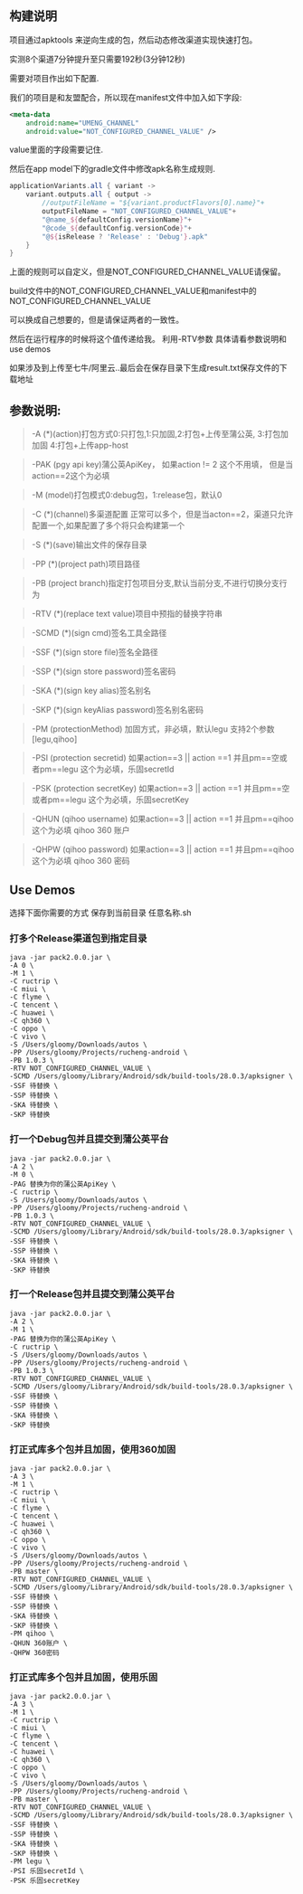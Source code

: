 ## 构建说明
项目通过apktools 来逆向生成的包，然后动态修改渠道实现快速打包。

实测8个渠道7分钟提升至只需要192秒(3分钟12秒)

需要对项目作出如下配置.

我们的项目是和友盟配合，所以现在manifest文件中加入如下字段:

```xml
<meta-data
    android:name="UMENG_CHANNEL"
    android:value="NOT_CONFIGURED_CHANNEL_VALUE" />
```

value里面的字段需要记住.

然后在app model下的gradle文件中修改apk名称生成规则.
```groovy
applicationVariants.all { variant ->
    variant.outputs.all { output ->
        //outputFileName = "${variant.productFlavors[0].name}"+
        outputFileName = "NOT_CONFIGURED_CHANNEL_VALUE"+
        "@name_${defaultConfig.versionName}"+
        "@code_${defaultConfig.versionCode}"+
        "@${isRelease ? 'Release' : 'Debug'}.apk"
    }
}
```

上面的规则可以自定义，但是NOT_CONFIGURED_CHANNEL_VALUE请保留。

build文件中的NOT_CONFIGURED_CHANNEL_VALUE和manifest中的NOT_CONFIGURED_CHANNEL_VALUE

可以换成自己想要的，但是请保证两者的一致性。

然后在运行程序的时候将这个值传递给我。 利用-RTV参数 具体请看参数说明和use demos

如果涉及到上传至七牛/阿里云..最后会在保存目录下生成result.txt保存文件的下载地址

## 参数说明:

> -A (*)(action)打包方式0:只打包,1:只加固,2:打包+上传至蒲公英, 3:打包加加固 4:打包+上传app-host

> -PAK (pgy api key)蒲公英ApiKey， 如果action != 2 这个不用填， 但是当action==2这个为必填

> -M (model)打包模式0:debug包，1:release包，默认0

> -C (*)(channel)多渠道配置 正常可以多个，但是当acton==2，渠道只允许配置一个,如果配置了多个将只会构建第一个

> -S (*)(save)输出文件的保存目录

> -PP (*)(project path)项目路径

> -PB (project branch)指定打包项目分支,默认当前分支,不进行切换分支行为

> -RTV (*)(replace text value)项目中预指的替换字符串

> -SCMD (*)(sign cmd)签名工具全路径

> -SSF (*)(sign store file)签名全路径

> -SSP (*)(sign store password)签名密码

> -SKA (*)(sign key alias)签名别名

> -SKP (*)(sign keyAlias password)签名别名密码

> -PM (protectionMethod) 加固方式，非必填，默认legu 支持2个参数[legu,qihoo]

> -PSI (protection secretid) 如果action==3 || action ==1 并且pm==空或者pm==legu 这个为必填，乐固secretId

> -PSK (protection secretKey) 如果action==3 || action ==1 并且pm==空或者pm==legu 这个为必填，乐固secretKey

> -QHUN (qihoo username) 如果action==3 || action ==1 并且pm==qihoo 这个为必填 qihoo 360 账户

> -QHPW (qihoo password) 如果action==3 || action ==1 并且pm==qihoo 这个为必填 qihoo 360 密码

## Use Demos

选择下面你需要的方式 保存到当前目录 任意名称.sh

### 打多个Release渠道包到指定目录

```shell script
java -jar pack2.0.0.jar \
-A 0 \
-M 1 \
-C ructrip \
-C miui \
-C flyme \
-C tencent \
-C huawei \
-C qh360 \
-C oppo \
-C vivo \
-S /Users/gloomy/Downloads/autos \
-PP /Users/gloomy/Projects/rucheng-android \
-PB 1.0.3 \
-RTV NOT_CONFIGURED_CHANNEL_VALUE \
-SCMD /Users/gloomy/Library/Android/sdk/build-tools/28.0.3/apksigner \
-SSF 待替换 \
-SSP 待替换 \
-SKA 待替换 \
-SKP 待替换
```

### 打一个Debug包并且提交到蒲公英平台
```shell script
java -jar pack2.0.0.jar \
-A 2 \
-M 0 \
-PAG 替换为你的蒲公英ApiKey \
-C ructrip \
-S /Users/gloomy/Downloads/autos \
-PP /Users/gloomy/Projects/rucheng-android \
-PB 1.0.3 \
-RTV NOT_CONFIGURED_CHANNEL_VALUE \
-SCMD /Users/gloomy/Library/Android/sdk/build-tools/28.0.3/apksigner \
-SSF 待替换 \
-SSP 待替换 \
-SKA 待替换 \
-SKP 待替换
```

### 打一个Release包并且提交到蒲公英平台
```shell script
java -jar pack2.0.0.jar \
-A 2 \
-M 1 \
-PAG 替换为你的蒲公英ApiKey \
-C ructrip \
-S /Users/gloomy/Downloads/autos \
-PP /Users/gloomy/Projects/rucheng-android \
-PB 1.0.3 \
-RTV NOT_CONFIGURED_CHANNEL_VALUE \
-SCMD /Users/gloomy/Library/Android/sdk/build-tools/28.0.3/apksigner \
-SSF 待替换 \
-SSP 待替换 \
-SKA 待替换 \
-SKP 待替换
```


### 打正式库多个包并且加固，使用360加固
```shell script
java -jar pack2.0.0.jar \
-A 3 \
-M 1 \
-C ructrip \
-C miui \
-C flyme \
-C tencent \
-C huawei \
-C qh360 \
-C oppo \
-C vivo \
-S /Users/gloomy/Downloads/autos \
-PP /Users/gloomy/Projects/rucheng-android \
-PB master \
-RTV NOT_CONFIGURED_CHANNEL_VALUE \
-SCMD /Users/gloomy/Library/Android/sdk/build-tools/28.0.3/apksigner \
-SSF 待替换 \
-SSP 待替换 \
-SKA 待替换 \
-SKP 待替换 \
-PM qihoo \
-QHUN 360账户 \
-QHPW 360密码
```

### 打正式库多个包并且加固，使用乐固
```shell script
java -jar pack2.0.0.jar \
-A 3 \
-M 1 \
-C ructrip \
-C miui \
-C flyme \
-C tencent \
-C huawei \
-C qh360 \
-C oppo \
-C vivo \
-S /Users/gloomy/Downloads/autos \
-PP /Users/gloomy/Projects/rucheng-android \
-PB master \
-RTV NOT_CONFIGURED_CHANNEL_VALUE \
-SCMD /Users/gloomy/Library/Android/sdk/build-tools/28.0.3/apksigner \
-SSF 待替换 \
-SSP 待替换 \
-SKA 待替换 \
-SKP 待替换 \
-PM legu \
-PSI 乐固secretId \
-PSK 乐固secretKey
```